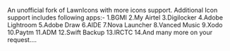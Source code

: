 An unofficial fork of LawnIcons with more icons support.
Additional Icon support includes following apps:-
1.BGMI
2.My Airtel
3.Digilocker
4.Adobe Lightroom
5.Adobe Draw
6.AIDE
7.Nova Launcher
8.Vanced Music
9.Xodo
10.Paytm
11.ADM
12.Swift Backup
13.IRCTC
14.And many more on your request....
